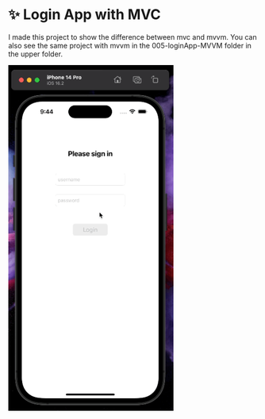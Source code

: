 # :sparkles: Login App with MVC
I made this project to show the difference between mvc and mvvm.
You can also see the same project with mvvm in the 005-loginApp-MVVM folder in the upper folder.

<p float="left">
<img width="333" src="/Mixed-Tutorials-And-Exercises/Tutorials/004-loginApp-MVC/gif/preview.gif">
</p>


